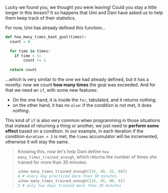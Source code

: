 Lucky we found you, we thought you were leaving! Could you stay a little longer in this lesson? It so happens that Umi and Dani have asked us to help them keep track of their statistics.

For now, Umi has already defined this function...

```python
def how_many_times_beat_goal(times):
  count = 0
 
  for time in times:
	if time < 3:
  		count += 1
    
  return count
```

...which is very similar to the one we had already defined, but it has a novelty: now we count **how many times** the goal was exceeded. And for that we need an `if`, with some new features:

  * On the one hand, it is inside the `for`, tabulated, and it returns nothing;
  * on the other hand, it has no `else`: if the condition is not met, it does _nothing_.

This kind of `if` is also very common when programming in those situations that instead of returning a thing or another, we just need to **perform some effect** based on a condition.  In our example, in each iteration if the condition `duration < 3` is met, the `times` accumulator will be incremented, otherwise it will stay the same.



> Knowing this, now let's help Dani define `how many_times_trained_enough`, which returns the number of times she trained for more than 30 minutes.
>
> ```python
> ムhow many_times_trained_enough([35, 40, 32, 60])
> 4 # every day practiced more than 30 minutes
> ムhow many_times_trained_enough([15, 45, 90, 0])
> 2 # only two days trained more than 30 minutes
> ```

